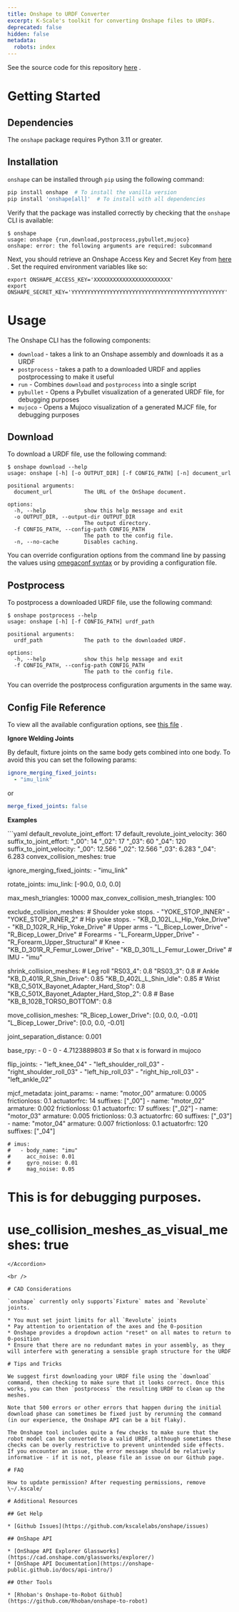```yaml
---
title: Onshape to URDF Converter
excerpt: K-Scale's toolkit for converting Onshape files to URDFs.
deprecated: false
hidden: false
metadata:
  robots: index
---
```

See the source code for this repository [here](https://github.com/kscalelabs/onshape) .

# Getting Started

## Dependencies

The `onshape` package requires Python 3.11 or greater.

## Installation

`onshape` can be installed through `pip` using the following command:

```bash
pip install onshape  # To install the vanilla version
pip install 'onshape[all]'  # To install with all dependencies
```

Verify that the package was installed correctly by checking that the `onshape` CLI is available:

```text
$ onshape
usage: onshape {run,download,postprocess,pybullet,mujoco}
onshape: error: the following arguments are required: subcommand
```

Next, you should retrieve an Onshape Access Key and Secret Key from [here](https://cad.onshape.com/appstore/dev-portal) . Set the required environment variables like so:

```
export ONSHAPE_ACCESS_KEY='XXXXXXXXXXXXXXXXXXXXXXXX'
export ONSHAPE_SECRET_KEY='YYYYYYYYYYYYYYYYYYYYYYYYYYYYYYYYYYYYYYYYYYYYYYYY'
```

# Usage

The Onshape CLI has the following components:

* `download` - takes a link to an Onshape assembly and downloads it as a URDF
* `postprocess` - takes a path to a downloaded URDF and applies postprocessing to make it useful
* `run` - Combines `download` and `postprocess` into a single script
* `pybullet` - Opens a Pybullet visualization of a generated URDF file, for debugging purposes
* `mujoco` - Opens a Mujoco visualization of a generated MJCF file, for debugging purposes

## Download

To download a URDF file, use the following command:

```
$ onshape download --help
usage: onshape [-h] [-o OUTPUT_DIR] [-f CONFIG_PATH] [-n] document_url

positional arguments:
  document_url          The URL of the OnShape document.

options:
  -h, --help            show this help message and exit
  -o OUTPUT_DIR, --output-dir OUTPUT_DIR
                        The output directory.
  -f CONFIG_PATH, --config-path CONFIG_PATH
                        The path to the config file.
  -n, --no-cache        Disables caching.
```

You can override configuration options from the command line by passing the values using [omegaconf syntax](https://omegaconf.readthedocs.io/) or by providing a configuration file.

## Postprocess

To postprocess a downloaded URDF file, use the following command:

```
$ onshape postprocess --help
usage: onshape [-h] [-f CONFIG_PATH] urdf_path

positional arguments:
  urdf_path             The path to the downloaded URDF.

options:
  -h, --help            show this help message and exit
  -f CONFIG_PATH, --config-path CONFIG_PATH
                        The path to the config file.
```

You can override the postprocess configuration arguments in the same way.

## Config File Reference

To view all the available configuration options, see [this file](https://github.com/kscalelabs/onshape/blob/master/onshape/onshape/config.py) .

**Ignore Welding Joints**

By default, fixture joints on the same body gets combined into one body. To avoid this you can set the following params:

```yaml
ignore_merging_fixed_joints:
  - "imu_link"
```

or

```yaml
merge_fixed_joints: false
```

**Examples**

<Accordion title="Full Example with Robot" icon="fa-info-circle">
  ```yaml
  default_revolute_joint_effort: 17
  default_revolute_joint_velocity: 360
  suffix_to_joint_effort:
    "_00": 14
    "_02": 17
    "_03": 60
    "_04": 120
  suffix_to_joint_velocity:
    "_00": 12.566
    "_02": 12.566
    "_03": 6.283
    "_04": 6.283
  convex_collision_meshes: true

  ignore_merging_fixed_joints:
    - "imu_link"

  rotate_joints:
    imu_link: [-90.0, 0.0, 0.0]

  max_mesh_triangles: 10000
  max_convex_collision_mesh_triangles: 100

  exclude_collision_meshes:
    # Shoulder yoke stops.
    - "YOKE_STOP_INNER"
    - "YOKE_STOP_INNER_2"
    # Hip yoke stops.
    - "KB_D_102L_L_Hip_Yoke_Drive"
    - "KB_D_102R_R_Hip_Yoke_Drive"
    # Upper arms
    - "L_Bicep_Lower_Drive"
    - "R_Bicep_Lower_Drive"
    # Forearms
    - "L_Forearm_Upper_Drive"
    - "R_Forearm_Upper_Structural"
    # Knee
    - "KB_D_301R_R_Femur_Lower_Drive"
    - "KB_D_301L_L_Femur_Lower_Drive"
    # IMU
    - "imu"

  shrink_collision_meshes:
    # Leg roll
    "RS03_4": 0.8
    "RS03_3": 0.8
    # Ankle
    "KB_D_401R_R_Shin_Drive": 0.85
    "KB_D_402L_L_Shin_Idle": 0.85
    # Wrist
    "KB_C_501X_Bayonet_Adapter_Hard_Stop": 0.8
    "KB_C_501X_Bayonet_Adapter_Hard_Stop_2": 0.8
    # Base
    "KB_B_102B_TORSO_BOTTOM": 0.8

  move_collision_meshes:
    "R_Bicep_Lower_Drive": [0.0, 0.0, -0.01]
    "L_Bicep_Lower_Drive": [0.0, 0.0, -0.01]

  joint_separation_distance: 0.001

  base_rpy:
    - 0
    - 0
    - 4.7123889803 # So that x is forward in mujoco

  flip_joints:
    - "left_knee_04"
    - "left_shoulder_roll_03"
    - "right_shoulder_roll_03"
    - "left_hip_roll_03"
    - "right_hip_roll_03"
    - "left_ankle_02"

  mjcf_metadata:
    joint_params:
      - name: "motor_00"
        armature: 0.0005
        frictionloss: 0.1
        actuatorfrc: 14
        suffixes: ["_00"]
      - name: "motor_02"
        armature: 0.002
        frictionloss: 0.1
        actuatorfrc: 17
        suffixes: ["_02"]
      - name: "motor_03"
        armature: 0.005
        frictionloss: 0.3
        actuatorfrc: 60
        suffixes: ["_03"]
      - name: "motor_04"
        armature: 0.007
        frictionloss: 0.1
        actuatorfrc: 120
        suffixes: ["_04"]

    # imus:
    #   - body_name: "imu"
    #     acc_noise: 0.01
    #     gyro_noise: 0.01
    #     mag_noise: 0.05
  # This is for debugging purposes.
  # use_collision_meshes_as_visual_meshes: true
  ```
</Accordion>

<br />

# CAD Considerations

`onshape` currently only supports`Fixture` mates and `Revolute` joints.

* You must set joint limits for all `Revolute` joints
  * Pay attention to orientation of the axes and the 0-position
  * Onshape provides a dropdown action "reset" on all mates to return to 0-position
* Ensure that there are no redundant mates in your assembly, as they will interfere with generating a sensible graph structure for the URDF

# Tips and Tricks

We suggest first downloading your URDF file using the `download` command, then checking to make sure that it looks correct. Once this works, you can then `postprocess` the resulting URDF to clean up the meshes.

Note that 500 errors or other errors that happen during the initial download phase can sometimes be fixed just by rerunning the command (in our experience, the Onshape API can be a bit flaky).

The Onshape tool includes quite a few checks to make sure that the robot model can be converted to a valid URDF, although sometimes these checks can be overly restrictive to prevent unintended side effects. If you encounter an issue, the error message should be relatively informative - if it is not, please file an issue on our Github page.

# FAQ

How to update permission? After requesting permissions, remove \~/.kscale/

# Additional Resources

## Get Help

* [Github Issues](https://github.com/kscalelabs/onshape/issues)

## OnShape API

* [OnShape API Explorer Glassworks](https://cad.onshape.com/glassworks/explorer/)
* [OnShape API Documentation](https://onshape-public.github.io/docs/api-intro/)

## Other Tools

* [Rhoban's Onshape-to-Robot Github](https://github.com/Rhoban/onshape-to-robot)
